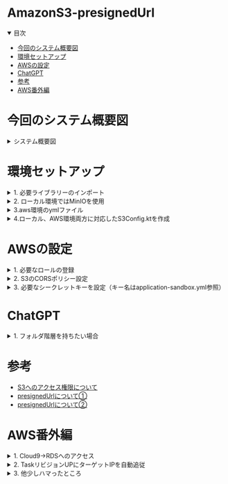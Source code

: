 # AmazonS3-presignedUrl

<details open="open">
<summary>目次</summary>


- [今回のシステム概要図](#今回のシステム概要図)
- [環境セットアップ](#環境セットアップ)
- [AWSの設定](#AWSの設定)
- [ChatGPT](#ChatGPT)
- [参考](#参考)
- [AWS番外編](#AWS番外編)

</details>

# 今回のシステム概要図
<details>
<summary> システム概要図</summary>


![](./assets/images/aws-system.png)

</details>

# 環境セットアップ

<details>
<summary> 1. 必要ライブラリーのインポート</summary>

```gradlew.kts
    implementation("com.amazonaws:aws-java-sdk-s3:1.12.583")
```
</details>

<details>
<summary> 2. ローカル環境ではMinIOを使用</summary>

- S3と同じオブジェクト型のストレージ
- API等は全てS3に準拠している

```docker-compose.yml
services:
  minio:
    image: minio/minio:RELEASE.2023-11-01T18-37-25Z
    networks:
      - local-dev-net
    container_name: minio
    environment:
      MINIO_ROOT_USER: root
      MINIO_ROOT_PASSWORD: password
    command:
      server /data --console-address ":9001" #<- /dataで /dataディレクトリをデータストレージとして使用。 --console-address ":9001"でMiniOの管理コンソールを設定
    ports:
      - 9000:9000 #<- APIアクセス用のポート
      - 9001:9001 #<- 管理コンソールアクセス用
  createbuckets:
    image: minio/mc
    networks:
      - local-dev-net
    depends_on:
      - minio
    entrypoint: >
      /bin/sh -c "
      /usr/bin/mc alias set minio http://minio:9000 root password;
      /usr/bin/mc mb minio/s3-presignedurl-test;
      /usr/bin/mc anonymous set public minio/s3-presignedurl-test;
      exit 0
      "
```

```application.yml
aws:
  s3:
    bucket: s3-presignedurl-test
    endpoint: http://localhost:9000
    region: not_in_use
    use-minio: true
```

</details>

<details>
<summary> 3.aws環境のymlファイル</summary>

```application-sandbox.yml
aws:
  s3:
    bucket: ${S3_BUCKET_NAME}
    endpoint: ${S3_ENDPOINT}
    region: ${S3_REGION}
    use-minio: false
```
</details>

<details>
<summary> 4.ローカル、AWS環境両方に対応したS3Config.ktを作成</summary>

- Bean登録されているのでApplicationが起動した際に読み込まれる
- 呼び出し時に特にエンドポイントの指定等はしないが、Bean登録の結果自動で認識できている

```kotlin
    package com.presignedurl.backend.config

import com.amazonaws.ClientConfiguration
import com.amazonaws.auth.AWSStaticCredentialsProvider
import com.amazonaws.auth.BasicAWSCredentials
import com.amazonaws.client.builder.AwsClientBuilder
import com.amazonaws.services.s3.AmazonS3
import com.amazonaws.services.s3.AmazonS3ClientBuilder
import org.springframework.beans.factory.annotation.Value
import org.springframework.context.annotation.Bean
import org.springframework.context.annotation.Configuration

@Configuration
class S3Config(
    @Value("\${aws.s3.endpoint}")
    private val endpoint: String,

    @Value("\${aws.s3.region}")
    private val region: String,

    @Value("\${aws.s3.use-minio}")
    private val useMinIO: Boolean,

    @Value("\${aws.s3.bucket}")
    val bucket: String
) {
    @Bean
    fun baseS3Url(): String {
        return if (useMinIO) {
            "$endpoint/$bucket"
        } else {
            "https://$bucket.s3.$region.amazonaws.com"
        }
    }

    @Bean
    fun amazonS3(): AmazonS3 {
        val endpointConfiguration = AwsClientBuilder.EndpointConfiguration(
            endpoint,
            region
        )
        val clientConfiguration = ClientConfiguration()
        clientConfiguration.connectionTimeout = 10000
        clientConfiguration.requestTimeout = 10000

        val clientBuilder = AmazonS3ClientBuilder
            .standard()
            .withEndpointConfiguration(endpointConfiguration)
            .withPathStyleAccessEnabled(true)
            .withClientConfiguration(clientConfiguration)

        if (useMinIO) {
            clientBuilder.withCredentials(AWSStaticCredentialsProvider(BasicAWSCredentials("root", "password")))
        }

        return clientBuilder.build()
    }
}

```
</details>

# AWSの設定

<details>
<summary> 1. 必要なロールの登録</summary>

- PresignedUrlを発行するには下記の①or②のどちらかが必要。今回は②で実施
- ①S3へのアクセス権限を持ったIAMユーザーのアクセスキーandシークレットキー。もう一個のS3検討用のリポジトリーはそっちで記載
- ②AWS上にデプロイされたリソースに、S3へのアクセス権限を委譲できるIAMロールがアタッチされている
- 今回は下記のように、ECSのタスクにS3FullAccessをつけている

 ![](./assets/images/aws-taskrole.png)

</details>

<details>
<summary> 2. S3のCORSポリシー設定</summary>

- 通常CrossOriginエラーが発生するため、下記のようにアクセスを許可するポリシーをS3に設定

```json
[
    {
        "AllowedHeaders": [
            "*"
        ],
        "AllowedMethods": [
            "GET",
            "PUT",
            "POST",
            "HEAD",
            "DELETE"
        ],
        "AllowedOrigins": [
            "*"
        ],
        "ExposeHeaders": []
    }
]
```

</details>

<details>
<summary> 3. 必要なシークレットキーを設定（キー名はapplication-sandbox.yml参照）</summary>

![](./assets/images/aws-secret.png)

</details>

# ChatGPT
<details>
<summary> 1. フォルダ階層を持ちたい場合</summary>


![](./assets/images/ChatGPT_folder.png)

</details>

# 参考
- [S3へのアクセス権限について](https://qiita.com/tmiki/items/87697d3d3d5330c6fc08)
- [presignedUrlについて①](https://www.dtreelabs.com/blog/s3-direct-file-upload-using-presigned-url-from-react-and-rails)
- [presignedUrlについて②](https://dev.to/aws-builders/working-with-amazon-s3-presigned-urls-in-spring-boot-383n)


# AWS番外編

<details>
<summary> 1. Cloud9→RDSへのアクセス</summary>

- 接続方法はSSHの方を選択
- RDSにアクセスに行くために、Cloud9が立てたEC2インスタンスのセキュリティグループを確認して、RDSのセキュリティグループの許可トラフックにそのセキュリティグループを設定
- ただし、セキュリティグループの設定がめんどくさければ、VPC内からの全てのトラフィックを許可する下記の設定でも問題ない。（IPは設定してあるVPCもしくはもっと絞るなら、サーバーがおかれるサブネットにする）

![](./assets/images/aws-rds-sg.png)

- Cloud9に入ったら下記コマンド

```zh
sudo yum search postgresql
sudo yum -y install postgresql15.x86_64
```

- psqlコマンドが使えるようになったら下記コマンドでPOSTGRESに入る
- PWはシークレットから取ってくる

```zh
psql -h <RDSエンドポイント> -U <ユーザー名> -d <DB名>
```

- DBの一覧の確認
```zh
\l 
```

- 指定したDBに移動
```zh
\c <DB名> 
```

- DB内のテーブル確認
```zh
\dt 
```
</details>

<details>
<summary> 2. TaskリビジョンUPにターゲットIPを自動追従</summary>

- TaskのリビジョンUP毎にターゲットのIPを変更しないといけない。。。→サービス作成の時にロードバランシング設定ので作成したALB、ターゲットグループを選択しておくと問題なくTaskのリビジョンUPに追従してルーティングされる。TaskのコンテナリッスンPortはバックエンドのポート（8080）にしておくこと！！！

![](./assets/images/aws-task-listen-port.png)
![](./assets/images/aws-service-ipAuto.png)

</details>

<details>
<summary> 3. 他少しハマったところ</summary>

- ターゲットグループのヘルスチェックがHealthyにならない→各リソースのセキュリティグループのインバウンド/アウトバウンドをしっかり確認して！！
- Task定義で指定するチップ。X86対応のイメージか、ARM64対応のイメージかで選択するチップが異なる。今回はARM64で実施

</details>
